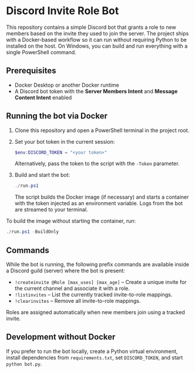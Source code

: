 # Discord Invite Role Bot

This repository contains a simple Discord bot that grants a role to new
members based on the invite they used to join the server. The project ships
with a Docker-based workflow so it can run without requiring Python to be
installed on the host. On Windows, you can build and run everything with a
single PowerShell command.

## Prerequisites

* Docker Desktop or another Docker runtime
* A Discord bot token with the **Server Members Intent** and **Message Content
  Intent** enabled

## Running the bot via Docker

1. Clone this repository and open a PowerShell terminal in the project root.
2. Set your bot token in the current session:

   ```powershell
   $env:DISCORD_TOKEN = "<your token>"
   ```

   Alternatively, pass the token to the script with the `-Token` parameter.
3. Build and start the bot:

   ```powershell
   ./run.ps1
   ```

   The script builds the Docker image (if necessary) and starts a container
   with the token injected as an environment variable. Logs from the bot are
   streamed to your terminal.

To build the image without starting the container, run:

```powershell
./run.ps1 -BuildOnly
```

## Commands

While the bot is running, the following prefix commands are available inside a
Discord guild (server) where the bot is present:

* `!createinvite @Role [max_uses] [max_age]` – Create a unique invite for the
  current channel and associate it with a role.
* `!listinvites` – List the currently tracked invite-to-role mappings.
* `!clearinvites` – Remove all invite-to-role mappings.

Roles are assigned automatically when new members join using a tracked invite.

## Development without Docker

If you prefer to run the bot locally, create a Python virtual environment,
install dependencies from `requirements.txt`, set `DISCORD_TOKEN`, and start
`python bot.py`.
